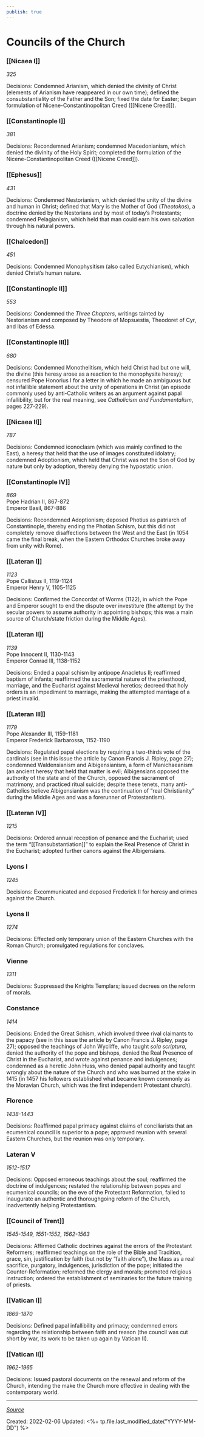 ```yaml
---
publish: true
---
```


# Councils of the Church

### [[Nicaea I]]
*325*  

Decisions: Condemned Arianism, which denied the divinity of Christ (elements of Arianism have reappeared in our own time); defined the consubstantiality of the Father and the Son; fixed the date for Easter; began formulation of Nicene-Constantinopolitan Creed ([[Nicene Creed]]).

### [[Constantinople I]]
*381*  

Decisions: Recondemned Arianism; condemned Macedonianism, which denied the divinity of the Holy Spirit; completed the formulation of the Nicene-Constantinopolitan Creed ([[Nicene Creed]]).

### [[Ephesus]]
*431*  

Decisions: Condemned Nestorianism, which denied the unity of the divine and human in Christ; defined that Mary is the Mother of God (_Theotokos_), a doctrine denied by the Nestorians and by most of today’s Protestants; condemned Pelagianism, which held that man could earn his own salvation through his natural powers.

### [[Chalcedon]]
*451*  

Decisions: Condemned Monophysitism (also called Eutychianism), which denied Christ’s human nature.

### [[Constantinople II]]
*553*  

Decisions: Condemned the _Three Chapters_, writings tainted by Nestorianism and composed by Theodore of Mopsuestia, Theodoret of Cyr, and Ibas of Edessa.

### [[Constantinople III]]
*680*  

Decisions: Condemned Monothelitism, which held Christ had but one will, the divine (this heresy arose as a reaction to the monophysite heresy); censured Pope Honorius I for a letter in which he made an ambiguous but not infallible statement about the unity of operations in Christ (an episode commonly used by anti-Catholic writers as an argument against papal infallibility, but for the real meaning, see _Catholicism and Fundamentalism_, pages 227-229).

### [[Nicaea II]]
*787*  

Decisions: Condemned iconoclasm (which was mainly confined to the East), a heresy that held that the use of images constituted idolatry; condemned Adoptionism, which held that Christ was not the Son of God by nature but only by adoption, thereby denying the hypostatic union.

### [[Constantinople IV]]
*869*  
Pope Hadrian II, 867-872  
Emperor Basil, 867-886

Decisions: Recondemned Adoptionism; deposed Photius as patriarch of Constantinople, thereby ending the Photian Schism, but this did not completely remove disaffections between the West and the East (in 1054 came the final break, when the Eastern Orthodox Churches broke away from unity with Rome).

### [[Lateran I]]
*1123*  
Pope Callistus II, 1119-1124  
Emperor Henry V, 1105-1125

Decisions: Confirmed the Concordat of Worms (1122), in which the Pope and Emperor sought to end the dispute over investiture (the attempt by the secular powers to assume authority in appointing bishops; this was a main source of Church/state friction during the Middle Ages).

### [[Lateran II]]
*1139*  
Pope Innocent II, 1130-1143  
Emperor Conrad III, 1138-1152

Decisions: Ended a papal schism by antipope Anacletus II; reaffirmed baptism of infants; reaffirmed the sacramental nature of the priesthood, marriage, and the Eucharist against Medieval heretics; decreed that holy orders is an impediment to marriage, making the attempted marriage of a priest invalid.

### [[Lateran III]]
*1179*  
Pope Alexander III, 1159-1181  
Emperor Frederick Barbarossa, 1152-1190

Decisions: Regulated papal elections by requiring a two-thirds vote of the cardinals (see in this issue the article by Canon Francis J. Ripley, page 27); condemned Waldensianism and Albigensianism, a form of Manichaeanism (an ancient heresy that held that matter is evil; Albigensians opposed the authority of the state and of the Church, opposed the sacrament of matrimony, and practiced ritual suicide; despite these tenets, many anti-Catholics believe Albigensianism was the continuation of “real Christianity” during the Middle Ages and was a forerunner of Protestantism).

### [[Lateran IV]]
*1215*  

Decisions: Ordered annual reception of penance and the Eucharist; used the term “[[Transubstantiation]]” to explain the Real Presence of Christ in the Eucharist; adopted further canons against the Albigensians.

### Lyons I
*1245*  

Decisions: Excommunicated and deposed Frederick II for heresy and crimes against the Church.

### Lyons II
*1274*  

Decisions: Effected only temporary union of the Eastern Churches with the Roman Church; promulgated regulations for conclaves.

### Vienne
*1311*  

Decisions: Suppressed the Knights Templars; issued decrees on the reform of morals.

### Constance
*1414*  

Decisions: Ended the Great Schism, which involved three rival claimants to the papacy (see in this issue the article by Canon Francis J. Ripley, page 27); opposed the teachings of John Wycliffe, who taught _sola scriptura_, denied the authority of the pope and bishops, denied the Real Presence of Christ in the Eucharist, and wrote against penance and indulgences; condemned as a heretic John Huss, who denied papal authority and taught wrongly about the nature of the Church and who was burned at the stake in 1415 (in 1457 his followers established what became known commonly as the Moravian Church, which was the first independent Protestant church).

### Florence
*1438-1443*  

Decisions: Reaffirmed papal primacy against claims of conciliarists that an ecumenical council is superior to a pope; approved reunion with several Eastern Churches, but the reunion was only temporary.

### Lateran V
*1512-1517*  

Decisions: Opposed erroneous teachings about the soul; reaffirmed the doctrine of indulgences; restated the relationship between popes and ecumenical councils; on the eve of the Protestant Reformation, failed to inaugurate an authentic and thoroughgoing reform of the Church, inadvertently helping Protestantism.

### [[Council of Trent]]
*1545-1549, 1551-1552, 1562-1563*  

Decisions: Affirmed Catholic doctrines against the errors of the Protestant Reformers; reaffirmed teachings on the role of the Bible and Tradition, grace, sin, justification by faith (but not by “faith alone”), the Mass as a real sacrifice, purgatory, indulgences, jurisdiction of the pope; initiated the Counter-Reformation; reformed the clergy and morals; promoted religious instruction; ordered the establishment of seminaries for the future training of priests.

### [[Vatican I]]
*1869-1870*  

Decisions: Defined papal infallibility and primacy; condemned errors regarding the relationship between faith and reason (the council was cut short by war, its work to be taken up again by Vatican II).

### [[Vatican II]]
*1962-1965*  

Decisions: Issued pastoral documents on the renewal and reform of the Church, intending the make the Church more effective in dealing with the contemporary world.


---
*[Source](https://www.catholic.com/magazine/print-edition/the-21-ecumenical-councils)*

Created: 2022-02-06
Updated: <%+ tp.file.last_modified_date("YYYY-MM-DD") %>
